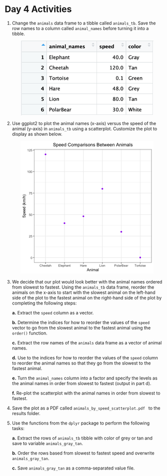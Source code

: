 # Day 4 Activities

1. Change the `animals` data frame to a tibble called `animals_tb`. Save the row names to a column called `animal_names` before turning it into a tibble.

	<p align="center">
  	<img src="../img/animals_tb_unordered.png" width="425"/>
	</p>

2. Use ggplot2 to plot the animal names (x-axis) versus the speed of the animal (y-axis) in `animals_tb` using a scatterplot. Customize the plot to display as shown below.

	<p align="center">
  	<img src="../img/animals_unordered_ggplot2.png" width="425"/>
	</p>

3. We decide that our plot would look better with the animal names ordered from slowest to fastest. Using the `animals_tb` data frame, reorder the animals on the x-axis to start with the slowest animal on the left-hand side of the plot to the fastest animal on the right-hand side of the plot by completing the following steps:

	**a.** Extract the `speed` column as a vector.
	
	**b.** Determine the indices for how to reorder the values of the `speed` vector to go from the slowest animal to the fastest animal using the `order()` function. 

	**c.** Extract the row names of the `animals` data frame as a vector of animal names.
	
	**d.** Use to the indices for how to reorder the values of the `speed` column to reorder the animal names so that they go from the slowest to the fastest animal.
	
	**e.** Turn the `animal_names` column into a factor and specify the levels as the animal names in order from slowest to fastest (output in part d).
	
	**f.** Re-plot the scatterplot with the animal names in order from slowest to fastest.
	
4. Save the plot as a PDF called `animals_by_speed_scatterplot.pdf ` to the results folder.

5. Use the functions from the `dplyr` package to perform the following tasks:

	**a.** Extract the rows of `animals_tb` tibble with color of grey or tan and save to variable `animals_gray_tan`.
	
	**b.** Order the rows based from slowest to fastest speed and overwrite `animals_gray_tan`.
	
	**c.** Save `animals_gray_tan` as a comma-separated value file.
	
	
